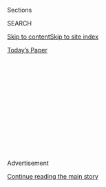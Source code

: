 <div id="app">

<div>

<div>

<div>

<div class="NYTAppHideMasthead css-1q2w90k e1suatyy0">

<div class="section css-ui9rw0 e1suatyy2">

<div class="css-eph4ug er09x8g0">

<div class="css-6n7j50">

</div>

<span class="css-1dv1kvn">Sections</span>

<div class="css-10488qs">

<span class="css-1dv1kvn">SEARCH</span>

</div>

[Skip to content](#site-content)[Skip to site index](#site-index)

</div>

<div class="css-10698na e1huz5gh0">

</div>

</div>

<div id="masthead-bar-one" class="section hasLinks css-15hmgas e1csuq9d3">

<div class="css-uqyvli e1csuq9d0">

</div>

<div class="css-1uqjmks e1csuq9d1">

</div>

<div class="css-9e9ivx">

[](https://myaccount.nytimes.com/auth/login?response_type=cookie&client_id=vi)

</div>

<div class="css-1bvtpon e1csuq9d2">

[Today’s Paper](https://www.nytimes.com/section/todayspaper)

</div>

</div>

</div>

</div>

<div data-aria-hidden="false">

<div id="site-content" role="main">

<div>

<div class="css-1aor85t" style="opacity:0.000000001;z-index:-1;visibility:hidden">

<div class="css-1hqnpie">

<div class="css-epjblv">

<span class="css-17xtcya">[Opinion](/section/opinion)</span><span class="css-x15j1o">|</span><span class="css-fwqvlz">Sweet
Briar College Almost Closed. What Will It Take to Thrive?</span>

</div>

<div class="css-k008qs">

<div class="css-1iwv8en">

<span class="css-18z7m18"></span>

<div>

</div>

</div>

<span class="css-1n6z4y">https://nyti.ms/2ItMOP4</span>

<div class="css-1705lsu">

<div class="css-4xjgmj">

<div class="css-4skfbu" role="toolbar" data-aria-label="Social Media Share buttons, Save button, and Comments Panel with current comment count" data-testid="share-tools">

  - 
  - 
  - 
  - 
    
    <div class="css-6n7j50">
    
    </div>

  - 

</div>

</div>

</div>

</div>

</div>

</div>

<div id="NYT_TOP_BANNER_REGION" class="css-13pd83m">

</div>

<div id="top-wrapper" class="css-1sy8kpn">

<div id="top-slug" class="css-l9onyx">

Advertisement

</div>

[Continue reading the main story](#after-top)

<div class="ad top-wrapper" style="text-align:center;height:100%;display:block;min-height:250px">

<div id="top" class="place-ad" data-position="top" data-size-key="top">

</div>

</div>

<div id="after-top">

</div>

</div>

<div id="sponsor-wrapper" class="css-1hyfx7x">

<div id="sponsor-slug" class="css-19vbshk">

Supported by

</div>

[Continue reading the main story](#after-sponsor)

<div id="sponsor" class="ad sponsor-wrapper" style="text-align:center;height:100%;display:block">

</div>

<div id="after-sponsor">

</div>

</div>

<div class="css-v5btjw etb61u70">

<div class="css-v05ibm etb61u71">

[Opinion](/section/opinion)

</div>

</div>

[On Campus](/column/on-campus "On Campus")

<div class="css-1vkm6nb ehdk2mb0">

# Sweet Briar College Almost Closed. What Will It Take to Thrive?

</div>

<div class="css-xt80pu e12qa4dv0">

<div class="css-18e8msd">

<div class="css-vp77d3 epjyd6m0">

<div class="css-1baulvz">

By <span class="css-1baulvz last-byline" itemprop="name">Marguerite
Joutz</span>

<div class="css-8atqhb">

Ms. Joutz is an assistant in the Opinion Department.

</div>

</div>

</div>

  - May 17, 2018

  - 
    
    <div class="css-4xjgmj">
    
    <div class="css-d8bdto" role="toolbar" data-aria-label="Social Media Share buttons, Save button, and Comments Panel with current comment count" data-testid="share-tools">
    
      - 
      - 
      - 
      - 
        
        <div class="css-6n7j50">
        
        </div>
    
      - 
    
    </div>
    
    </div>

</div>

</div>

<div class="css-79elbk" data-testid="photoviewer-wrapper">

<div class="css-z3e15g" data-testid="photoviewer-wrapper-hidden">

</div>

<div class="css-1a48zt4 ehw59r15" data-testid="photoviewer-children">

![<span class="css-16f3y1r e13ogyst0" data-aria-hidden="true">Graduates
of Sweet Briar College in
2015.</span><span class="css-cnj6d5 e1z0qqy90" itemprop="copyrightHolder"><span class="css-1ly73wi e1tej78p0">Credit...</span><span><span>Max
Oden/The News & Advance, via Associated
Press</span></span></span>](https://static01.nyt.com/images/2018/05/17/opinion/17oncampus2web/17oncampus2web-articleLarge.jpg?quality=75&auto=webp&disable=upscale)

</div>

</div>

<div class="section meteredContent css-1r7ky0e" name="articleBody" itemprop="articleBody">

<div class="css-1fanzo5 StoryBodyCompanionColumn">

<div class="css-53u6y8">

Three years ago, Sweet Briar, a women’s college in rural Virginia,
announced that it would close after more than a century of operation.
Enrollment had declined to fewer than 700 students, and the
administration cited “insurmountable financial challenges.”

The decision was met with an uproar. Students, faculty members and
alumnae organized amid a national conversation on the future of women’s
education. After a legal battle over the closing, the college reversed
its decision.

Today, the student body now numbers about 300, and the impact of that
fight lingers. “It’s an uphill battle to let the word out that we never
really did close, and that Sweet Briar is thriving,” Meredith Woo, the
college’s president, told me.

In 2017, Dr. Woo, a former dean of the University of Virginia, left her
job in London as director of the international higher education support
program at the Open Society Foundations to lead Sweet Briar. Her first
year has not been without controversy: A restructuring of academic
departments prompted complaints, and a commencement speaker [made
comments on the Me Too
movement](https://www.insidehighered.com/news/2018/05/14/anger-sweet-briar-over-commencement-speech)
that angered some students. .

</div>

</div>

<div class="css-1fanzo5 StoryBodyCompanionColumn">

<div class="css-53u6y8">

I asked Dr. Woo to talk about her new role and plans for Sweet Briar, an
institution at the nexus of women’s education, the liberal arts and
international education. This interview has been edited and condensed.

**Marguerite Joutz:** You’ve been president for just over a year at
Sweet Briar. What have you been able to do in your first year, and what
is your larger vision for the college?

**Meredith Woo**: Well, Sweet Briar is a very unusual and interesting
place. For over a century, it produced women who are leaders, women who
are strong, persuasive, and roll up their sleeves to get things done.
And you got some sense of it when three years ago, the alumnae got
together and made a meaningful transformation in the life of the
college. They wrote a very interesting chapter in the history of higher
education in this country.

What we have been able to do in the past year was work with the faculty,
students and other stakeholders to reimagine what a distinctive liberal
arts education at Sweet Briar could look like. That involved an
establishment of what we call an integrated core curriculum under the
theme of leadership.

**M.J.:** Many people are familiar with the idea of a core curriculum,
but what does it mean to have a core curriculum that’s oriented around
not just leadership, but women’s leadership?

</div>

</div>

<div class="css-1fanzo5 StoryBodyCompanionColumn">

<div class="css-53u6y8">

**M.W.:** At some level, all colleges profess to inculcate the qualities
of leadership into their students. So in some sense, there is nothing
unusual about leadership as the ultimate purpose of the liberal arts
education we practice and deliver. We decided to really dive in and
explore it with the faculty. And what we decided in the end was that the
qualities of leadership we want in our students align nicely with the
qualities we want to get out of our students through liberal arts
education — the habits of the mind and other habits that we want to see
in leaders.

So we looked at these things and asked ourselves, “Is there a way, in a
very parsimonious and powerful way, to deliver on all of these things
through an integrated core curriculum?”

On top of that, we added a couple of different components that we feel
are important for women going forward in the 21st century. One is the
emphasis on what we loosely call financial literacy. We believe that
young women ought to understand the basics of accounting and marketing.
The other aspect that we emphasized in our core is a scientific
vocabulary with which young women can understand great issues that face
our society today, whether it be climate change or the social
consequences of artificial intelligence. We believe that this habit of
understanding science as citizens is very important.

**M.J.:** Could you tell us about your work in international higher
education at the Open Society Foundations, specifically with the Asian
University for Women in Bangladesh?

<div class="css-79elbk" data-testid="photoviewer-wrapper">

<div class="css-z3e15g" data-testid="photoviewer-wrapper-hidden">

</div>

<div class="css-1a48zt4 ehw59r15" data-testid="photoviewer-children">

<div class="css-zgakxe erfvjey0">

<span class="css-1ly73wi e1tej78p0">Image</span>

<div class="css-zjzyr8">

<div data-testid="lazyimage-container" style="height:580px">

</div>

</div>

</div>

<span class="css-16f3y1r e13ogyst0" data-aria-hidden="true">Meredith
Woo, president of Sweet Briar
College.</span><span class="css-cnj6d5 e1z0qqy90" itemprop="copyrightHolder"><span class="css-1ly73wi e1tej78p0">Credit...</span><span>Parker
Michels-Boyce for The New York Times</span></span>

</div>

</div>

**M.W.:** In my time directing the international higher education
program, we focused on providing higher education for refugees. Higher
education for refugees may sound like a luxury, but that’s really not
true. In the year 2000, about 20 percent in the relevant age group
around the world were enrolled in college. By 2014, that jumps up to
about 35 percent, almost the same as in the United States.

Now it doesn’t mean that you are sitting in a beautiful classroom such
as one you’d find at Sweet Briar. It might mean that people are getting
their exams delivered on donkeys’ backs or learning through TV. But the
fact of the matter is that people are enrolled in higher education. If
you look at a country like Syria, which was a secular nation before the
civil war with a very highly literate population, education becomes
critically important for the refugees who have lost everything. The only
thing they’ve got is what they have in their brains. Education can
situate them for the better in countries, which are not their home. So
we worked with Syrian refugees to help them get education in bordering
countries such as Turkey, Lebanon and Jordan.

</div>

</div>

<div class="css-1fanzo5 StoryBodyCompanionColumn">

<div class="css-53u6y8">

The other refugee group that we worked with was the Rohingyas. They’re
often considered the most persecuted people in a world where there is a
lot of persecution going on. The largest group of Rohingyas living as
refugees happens to be in Bangladesh. We believe deeply that the
Rohingya people need leadership. And that they need to be educated, so
that when the time comes, when they are freed from persecution, there
will be a critical mass of people that are educated and empowered. That
can lead the nation forward. And we thought that it was a good idea to
educate the women first.

There is an old African proverb. that if you educate men, you educate
individuals. But if you educate women, you educate the nation. And the
reason, obviously, is that because women will educate their families,
and eventually spread the education throughout the society.

I remember delivering these women to the Asian University for Women in
Chittagong, Bangladesh. The women were shy, shellshocked and in some
ways frightened, although full of hope for the future. Very soon, they
just thrived. For them to speak English, to learn how to debate and
speak in public, and learn all the wonderful things that you learn in a
liberal arts college, was so empowering. The next time I saw them, they
were even in your face a little bit — very assertive and confident. And
I thought, my God, this is the kind of thing that happens perhaps in an
all-women environment, but may be difficult in a coed environment for
these women.

**M.J.:** You went from a global perch to one narrowly focused on a
particular type of education. What prompted you to return to Virginia
and assume the presidency at Sweet Briar?

**M.W.:** The decision to take the job at Sweet Briar was an odd one
since I have been a product of — at least in terms of teaching and
management — big research universities. I was working at the Open
Society Foundations on a two-year leave from the University of Virginia.
After two years, I had to fish or cut bait. And at that moment, I got a
call from Sweet Briar College.

I knew that it was an excellent school that produces remarkable women.
Sweet Briar is also an interesting part of American cultural history.
The architect Ralph Adams Cram designed the campus. When you look at the
original design of the campus, you can’t help but think that Sweet Briar
was born as a great college. The ambition was to turn it into a
significant American liberal arts college. It is unthinkable that one
would relegate a wonderful place like this to the dustbin of history.

**M.J.:** There’s been a lot of discussion related to the business model
of higher education. And one of the reasons cited for the near closing
of Sweet Briar was its financial situation. What are your thoughts on
the financial model for small liberal arts colleges?

</div>

</div>

<div class="css-1fanzo5 StoryBodyCompanionColumn">

<div class="css-53u6y8">

**M.W.:** Well, we will thrive on the basis of great excellence and
distinction. Our “tuition reset” \[undergraduate tuition, fees and room
and board was lowered to $34,000 for 2018-2019, from $50,000 the year
before\] is designed to create that distinction and communicate that at
Sweet Briar what you get is an education that’s excellent, relevant, but
also affordable. And what we are signaling by doing that in a very
dramatic way is to say: A truly excellent and relevant education at a
private institution is as affordable as that for in-state students in
flagship universities.

**M.J.:** Sweet Briar is one of two women’s colleges in the country to
offer programs in engineering. Could you tell me a little bit about
Sweet Briar’s engineering program? What is it like to study engineering
at a women’s college?

**M.W.:** We are, along with Smith College, the only women’s college
that has an engineering program accredited by ABET \[the Accreditation
Board for Engineering and Technology\]. I think it is deplorable that in
the dominant industries of tomorrow, there is such low representation of
women. What we do is offer a truly excellent engineering education for
women engineers of tomorrow in classrooms devoid of misogyny and
intimidation. And when they graduate as engineers, they really are as
good as any engineers being produced by large state university
engineering schools.

**M.J.:** What do you see as the future of women’s education in the
United States?

**M.W.**: I think there’s a real need and purpose to women’s education.
There used to be 300 women’s colleges, at a time when a lot of
prestigious universities were open only to men. But now, there are less
than 40 women’s colleges. For that reason, I think that the prospects
are excellent.

Women’s colleges are an American phenomenon, in part, because America
was one of the few nations where women could obtain higher education
fairly early on. Even if there were a lot of schools where they couldn’t
go, they went to women’s colleges. In the rest of the world, single-sex
or all women’s colleges are actually a rarity.

In the U.S., and in the rest of the world, there is recognition that
single-gender colleges or all women’s colleges might not be a bad idea,
especially at a time where all over the world — not only in the United
States — you have a predominance of women going to colleges. But you
don’t have a predominance of women in boardrooms and in the dominant
industries of tomorrow. In that sense, there is recognition that there
is something wrong, that perhaps there ought to be more emphasis on
education that empowers women in a particular setting that’s favorable
to them.

</div>

</div>

</div>

<div>

</div>

<div>

</div>

<div>

</div>

<div>

<div id="bottom-wrapper" class="css-1ede5it">

<div id="bottom-slug" class="css-l9onyx">

Advertisement

</div>

[Continue reading the main story](#after-bottom)

<div id="bottom" class="ad bottom-wrapper" style="text-align:center;height:100%;display:block;min-height:90px">

</div>

<div id="after-bottom">

</div>

</div>

</div>

</div>

</div>

## Site Index

<div>

</div>

## Site Information Navigation

  - [© <span>2020</span> <span>The New York Times
    Company</span>](https://help.nytimes.com/hc/en-us/articles/115014792127-Copyright-notice)

<!-- end list -->

  - [NYTCo](https://www.nytco.com/)
  - [Contact
    Us](https://help.nytimes.com/hc/en-us/articles/115015385887-Contact-Us)
  - [Work with us](https://www.nytco.com/careers/)
  - [Advertise](https://nytmediakit.com/)
  - [T Brand Studio](http://www.tbrandstudio.com/)
  - [Your Ad
    Choices](https://www.nytimes.com/privacy/cookie-policy#how-do-i-manage-trackers)
  - [Privacy](https://www.nytimes.com/privacy)
  - [Terms of
    Service](https://help.nytimes.com/hc/en-us/articles/115014893428-Terms-of-service)
  - [Terms of
    Sale](https://help.nytimes.com/hc/en-us/articles/115014893968-Terms-of-sale)
  - [Site Map](https://spiderbites.nytimes.com)
  - [Help](https://help.nytimes.com/hc/en-us)
  - [Subscriptions](https://www.nytimes.com/subscription?campaignId=37WXW)

</div>

</div>

</div>

</div>
